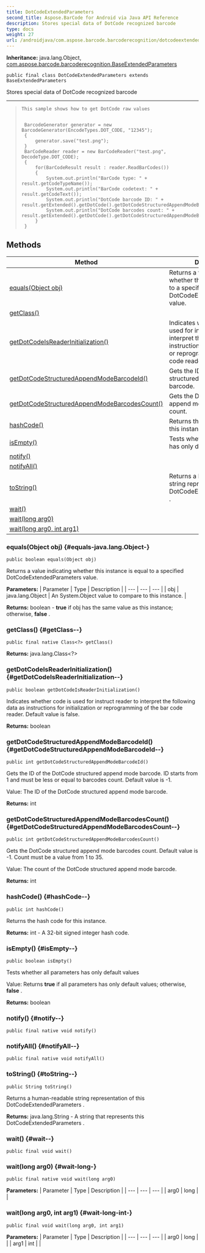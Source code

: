 ```yaml
---
title: DotCodeExtendedParameters
second_title: Aspose.BarCode for Android via Java API Reference
description: Stores special data of DotCode recognized barcode
type: docs
weight: 27
url: /androidjava/com.aspose.barcode.barcoderecognition/dotcodeextendedparameters/
---
```

**Inheritance:**
java.lang.Object, [com.aspose.barcode.barcoderecognition.BaseExtendedParameters](../../com.aspose.barcode.barcoderecognition/baseextendedparameters)
```
public final class DotCodeExtendedParameters extends BaseExtendedParameters
```

Stores special data of DotCode recognized barcode

--------------------

> ```
> This sample shows how to get DotCode raw values
>  
> 
>  BarcodeGenerator generator = new BarcodeGenerator(EncodeTypes.DOT_CODE, "12345");
>  {
>      generator.save("test.png");
>  }
>  BarCodeReader reader = new BarCodeReader("test.png", DecodeType.DOT_CODE);
>  {
>      for(BarCodeResult result : reader.ReadBarCodes())
>      {
>          System.out.println("BarCode type: " + result.getCodeTypeName());
>          System.out.println("BarCode codetext: " + result.getCodeText());
>          System.out.println("DotCode barcode ID: " + result.getExtended().getDotCode().getDotCodeStructuredAppendModeBarcodeId());
>          System.out.println("DotCode barcodes count: " + result.getExtended().getDotCode().getDotCodeStructuredAppendModeBarcodesCount());
>      }
>  }
> ```
## Methods

| Method | Description |
| --- | --- |
| [equals(Object obj)](#equals-java.lang.Object-) | Returns a value indicating whether this instance is equal to a specified  DotCodeExtendedParameters  value. |
| [getClass()](#getClass--) |  |
| [getDotCodeIsReaderInitialization()](#getDotCodeIsReaderInitialization--) | Indicates whether code is used for instruct reader to interpret the following data as instructions for initialization or reprogramming of the bar code reader. |
| [getDotCodeStructuredAppendModeBarcodeId()](#getDotCodeStructuredAppendModeBarcodeId--) | Gets the ID of the DotCode structured append mode barcode. |
| [getDotCodeStructuredAppendModeBarcodesCount()](#getDotCodeStructuredAppendModeBarcodesCount--) | Gets the DotCode structured append mode barcodes count. |
| [hashCode()](#hashCode--) | Returns the hash code for this instance. |
| [isEmpty()](#isEmpty--) | Tests whether all parameters has only default values |
| [notify()](#notify--) |  |
| [notifyAll()](#notifyAll--) |  |
| [toString()](#toString--) | Returns a human-readable string representation of this  DotCodeExtendedParameters . |
| [wait()](#wait--) |  |
| [wait(long arg0)](#wait-long-) |  |
| [wait(long arg0, int arg1)](#wait-long-int-) |  |
### equals(Object obj) {#equals-java.lang.Object-}
```
public boolean equals(Object obj)
```


Returns a value indicating whether this instance is equal to a specified  DotCodeExtendedParameters  value.

**Parameters:**
| Parameter | Type | Description |
| --- | --- | --- |
| obj | java.lang.Object | An System.Object value to compare to this instance. |

**Returns:**
boolean -  **true**  if obj has the same value as this instance; otherwise,  **false** .
### getClass() {#getClass--}
```
public final native Class<?> getClass()
```




**Returns:**
java.lang.Class<?>
### getDotCodeIsReaderInitialization() {#getDotCodeIsReaderInitialization--}
```
public boolean getDotCodeIsReaderInitialization()
```


Indicates whether code is used for instruct reader to interpret the following data as instructions for initialization or reprogramming of the bar code reader. Default value is false.

**Returns:**
boolean
### getDotCodeStructuredAppendModeBarcodeId() {#getDotCodeStructuredAppendModeBarcodeId--}
```
public int getDotCodeStructuredAppendModeBarcodeId()
```


Gets the ID of the DotCode structured append mode barcode. ID starts from 1 and must be less or equal to barcodes count. Default value is -1.

Value: The ID of the DotCode structured append mode barcode.

**Returns:**
int
### getDotCodeStructuredAppendModeBarcodesCount() {#getDotCodeStructuredAppendModeBarcodesCount--}
```
public int getDotCodeStructuredAppendModeBarcodesCount()
```


Gets the DotCode structured append mode barcodes count. Default value is -1. Count must be a value from 1 to 35.

Value: The count of the DotCode structured append mode barcode.

**Returns:**
int
### hashCode() {#hashCode--}
```
public int hashCode()
```


Returns the hash code for this instance.

**Returns:**
int - A 32-bit signed integer hash code.
### isEmpty() {#isEmpty--}
```
public boolean isEmpty()
```


Tests whether all parameters has only default values

Value: Returns  **true**  if all parameters has only default values; otherwise,  **false** .

**Returns:**
boolean
### notify() {#notify--}
```
public final native void notify()
```




### notifyAll() {#notifyAll--}
```
public final native void notifyAll()
```




### toString() {#toString--}
```
public String toString()
```


Returns a human-readable string representation of this  DotCodeExtendedParameters .

**Returns:**
java.lang.String - A string that represents this  DotCodeExtendedParameters .
### wait() {#wait--}
```
public final void wait()
```




### wait(long arg0) {#wait-long-}
```
public final native void wait(long arg0)
```




**Parameters:**
| Parameter | Type | Description |
| --- | --- | --- |
| arg0 | long |  |

### wait(long arg0, int arg1) {#wait-long-int-}
```
public final void wait(long arg0, int arg1)
```




**Parameters:**
| Parameter | Type | Description |
| --- | --- | --- |
| arg0 | long |  |
| arg1 | int |  |

